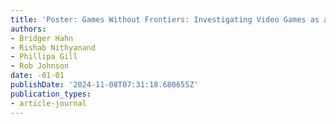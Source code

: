 ```yaml
---
title: 'Poster: Games Without Frontiers: Investigating Video Games as a Covert Channel'
authors:
- Bridger Hahn
- Rishab Nithyanand
- Phillipa Gill
- Rob Johnson
date: -01-01
publishDate: '2024-11-08T07:31:18.680655Z'
publication_types:
- article-journal
---
```

